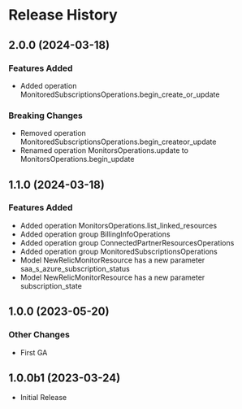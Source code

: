 # Release History

## 2.0.0 (2024-03-18)

### Features Added

  - Added operation MonitoredSubscriptionsOperations.begin_create_or_update

### Breaking Changes

  - Removed operation MonitoredSubscriptionsOperations.begin_createor_update
  - Renamed operation MonitorsOperations.update to MonitorsOperations.begin_update

## 1.1.0 (2024-03-18)

### Features Added

  - Added operation MonitorsOperations.list_linked_resources
  - Added operation group BillingInfoOperations
  - Added operation group ConnectedPartnerResourcesOperations
  - Added operation group MonitoredSubscriptionsOperations
  - Model NewRelicMonitorResource has a new parameter saa_s_azure_subscription_status
  - Model NewRelicMonitorResource has a new parameter subscription_state

## 1.0.0 (2023-05-20)

### Other Changes

  - First GA

## 1.0.0b1 (2023-03-24)

* Initial Release
